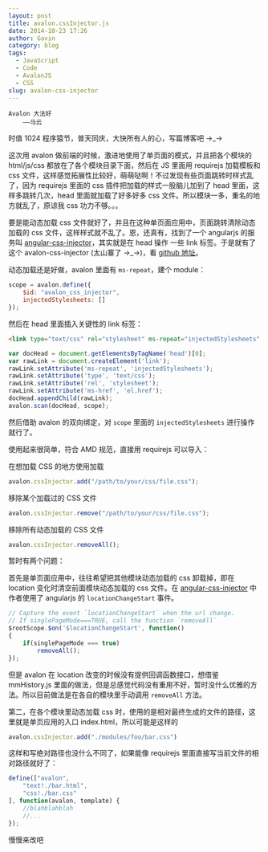 ```yaml
---
layout: post
title: avalon.cssInjector.js
date: 2014-10-23 17:26
author: Gavin
category: blog
tags:
  - JavaScript
  - Code
  - AvalonJS
  - CSS
slug: avalon-css-injector
---
```


	Avalon 大法好
		——马云

时值 1024 程序猿节，普天同庆，大快所有人的心，写篇博客吧 →_→

这次用 avalon 做前端的时候，激进地使用了单页面的模式，并且把各个模块的 html/js/css 都放在了各个模块目录下面，然后在 JS 里面用 requirejs 加载模板和 css 文件，这样感觉拓展性比较好，萌萌哒啊！不过发现有些页面跳转时样式乱了，因为 requirejs 里面的 css 插件把加载的样式一股脑儿加到了 head 里面，这样多跳转几次，head 里面就加载了好多好多 css 文件。所以模块一多，重名的地方就乱了，原谅我 css 功力不够。。。

要是能动态加载 css 文件就好了，并且在这种单页面应用中，页面跳转清除动态加载的 css 文件，这样样式就不乱了。恩，还真有，找到了一个 angularjs 的服务叫 [angular-css-injector](https://github.com/Yappli/angular-css-injector)，其实就是在 head 操作 一些 link 标签。于是就有了这个 avalon-css-injector (太山寨了 →_→)，看 [github 地址](https://github.com/maogm12/avalon-css-injector)。

动态加载还是好做，avalon 里面有 `ms-repeat`，建个 module：

```javascript
scope = avalon.define({
    $id: "avalon_css_injector",
    injectedStylesheets: []
});
```

然后在 head 里面插入关键性的 link 标签：

```html
<link type="text/css" rel="stylesheet" ms-repeat="injectedStylesheets" ms-href="el.href" />
```

```javascript
var docHead = document.getElementsByTagName('head')[0];
var rawLink = document.createElement('link');
rawLink.setAttribute('ms-repeat', 'injectedStylesheets');
rawLink.setAttribute('type', 'text/css');
rawLink.setAttribute('rel', 'stylesheet');
rawLink.setAttribute('ms-href', 'el.href');
docHead.appendChild(rawLink);
avalon.scan(docHead, scope);
```

然后借助 avalon 的双向绑定，对 `scope` 里面的 `injectedStylesheets` 进行操作就行了。

使用起来很简单，符合 AMD 规范，直接用 requirejs 可以导入：

在想加载 CSS 的地方使用加载

```javascript
avalon.cssInjector.add("/path/to/your/css/file.css");
```

移除某个加载过的 CSS 文件

```javascript
avalon.cssInjector.remove("/path/to/your/css/file.css");
```

移除所有动态加载的 CSS 文件

```javascript
avalon.cssInjector.removeAll();
```

暂时有两个问题：

首先是单页面应用中，往往希望把其他模块动态加载的 css 卸载掉，即在 location 变化时清空前面模块动态加载的 css 文件。在 [angular-css-injector](https://github.com/Yappli/angular-css-injector) 中作者使用了 angularjs 的 `locationChangeStart` 事件。

```javascript
// Capture the event `locationChangeStart` when the url change.
// If singlePageMode===TRUE, call the function `removeAll`
$rootScope.$on('$locationChangeStart', function()
{
    if(singlePageMode === true)
        removeAll();
});
```

但是 avalon 在 location 改变的时候没有提供回调函数接口，想借鉴 mmHistory.js 里面的做法，但是总感觉代码没有重用不好，暂时没什么优雅的方法。所以目前做法是在各自的模块里手动调用 `removeAll` 方法。

第二，在各个模块里动态加载 css 时，使用的是相对最终生成的文件的路径，这里就是单页应用的入口 index.html，所以可能是这样的

```javascript
avalon.cssInjector.add("./modules/foo/bar.css")
```

这样和写绝对路径也没什么不同了，如果能像 requirejs 里面直接写当前文件的相对路径就好了：

```javascript
define(["avalon",
    "text!./bar.html",
    "css!./bar.css"
], function(avalon, template) {
   	//blahblahblah
   	//...
});
```

慢慢来改吧